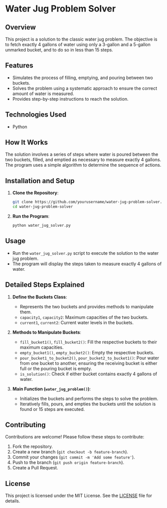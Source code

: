 # Water Jug Problem Solver

## Overview
This project is a solution to the classic water jug problem. The objective is to fetch exactly 4 gallons of water using only a 3-gallon and a 5-gallon unmarked bucket, and to do so in less than 15 steps.

## Features
- Simulates the process of filling, emptying, and pouring between two buckets.
- Solves the problem using a systematic approach to ensure the correct amount of water is measured.
- Provides step-by-step instructions to reach the solution.

## Technologies Used
- Python

## How It Works
The solution involves a series of steps where water is poured between the two buckets, filled, and emptied as necessary to measure exactly 4 gallons. The program uses a simple algorithm to determine the sequence of actions.

## Installation and Setup
1. **Clone the Repository**:
    ```bash
    git clone https://github.com/yourusername/water-jug-problem-solver.git
    cd water-jug-problem-solver
    ```

2. **Run the Program**:
    ```bash
    python water_jug_solver.py
    ```

## Usage
- Run the `water_jug_solver.py` script to execute the solution to the water jug problem.
- The program will display the steps taken to measure exactly 4 gallons of water.

## Detailed Steps Explained
1. **Define the Buckets Class**:
   - Represents the two buckets and provides methods to manipulate them.
   - `capacity1`, `capacity2`: Maximum capacities of the two buckets.
   - `current1`, `current2`: Current water levels in the buckets.

2. **Methods to Manipulate Buckets**:
   - `fill_bucket1()`, `fill_bucket2()`: Fill the respective buckets to their maximum capacities.
   - `empty_bucket1()`, `empty_bucket2()`: Empty the respective buckets.
   - `pour_bucket1_to_bucket2()`, `pour_bucket2_to_bucket1()`: Pour water from one bucket to another, ensuring the receiving bucket is either full or the pouring bucket is empty.
   - `is_solution()`: Check if either bucket contains exactly 4 gallons of water.

3. **Main Function (`water_jug_problem()`)**:
   - Initializes the buckets and performs the steps to solve the problem.
   - Iteratively fills, pours, and empties the buckets until the solution is found or 15 steps are executed.

## Contributing
Contributions are welcome! Please follow these steps to contribute:
1. Fork the repository.
2. Create a new branch (`git checkout -b feature-branch`).
3. Commit your changes (`git commit -m 'Add some feature'`).
4. Push to the branch (`git push origin feature-branch`).
5. Create a Pull Request.

## License
This project is licensed under the MIT License. See the [LICENSE](LICENSE) file for details.



